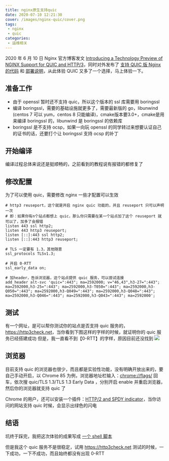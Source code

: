 ```yaml
---
title: nginx原生支持quic
date: 2020-07-10 12:21:30
cover: /images/nginx-quic/cover.png
tags:
 - nginx
 - quic
categories: 
 - 运维相关
---
```


2020 年 6 月 10 日 Nginx 官方博客发文 <a href="https://www.nginx.com/blog/introducing-technology-preview-nginx-support-for-quic-http-3/" target="_blank">Introducing a Technology Preview of NGINX Support for QUIC and HTTP/3</a>，同时对外发布了 <a href="https://hg.nginx.org/nginx-quic/shortlog/quic" target="_blank">支持 QUIC 版 Nginx 的代码</a> 和 <a href="https://quic.nginx.org/readme.html" target="_blank">部署说明</a>，从此体验 QUIC 又多了一个选择，马上体验一下。

## 准备工作
+ 由于 openssl 暂时还不支持 quic，所以这个版本的 ssl 库需要用 boringssl
+ 编译 boringssl，需要的基础设施就更多了，需要最新版的 go，libunwind (centos 7 可以 yum，centos 8 只能编译)，cmake版本要3.0+，cmake是用来编译 boringssl 的，libunwind 是 boringssl 的依赖库
+ boringssl 是不支持 ocsp，如果一向玩 openssl 的同学转过来想要认证自己的证书的话，还要打个让 boringssl 支持 ocsp 的补丁

## 开始编译
编译过程总体来说还是挺顺畅的，之前看到的教程说有报错的都修复了

## 修改配置
为了可以使用 quic，需要修改 nginx 一些才配置可以生效
```nginx
# http3 reuseport，这个就是开启 nginx quic 功能的，并且 reuseport 只可以声明一次
# 即：如果你有n个站点都想上 quic，那么你只需要在某一个站点加了这个 reuseport 就可以了，加多了会报错
listen 443 ssl http2;
listen 443 http3 reuseport;
listen [::]:443 ssl http2;
listen [::]:443 http3 reuseport;

# TLS 一定要有 1.3，其他随意
ssl_protocols TLSv1.3;

# 开启 0-RTT
ssl_early_data on;

# 加header，告诉浏览器，这个站点提供 quic 服务，可以尝试连接
add_header alt-svc 'quic=":443"; ma=2592000; v="46,43",h3-27=":443"; ma=2592000,h3-25=":443"; ma=2592000,h3-T050=":443"; ma=2592000,h3-Q050=":443"; ma=2592000,h3-Q049=":443"; ma=2592000,h3-Q048=":443"; ma=2592000,h3-Q046=":443"; ma=2592000,h3-Q043=":443"; ma=2592000';
```

## 测试
有一个网址，是可以帮你测试你的站点是否支持 quic 服务的，<a href="https://http3check.net" target="_blank">https://http3check.net</a>，当你看到下图这样的字样的时候，就证明你的 quic 服务已经搭建成功
但是，我一直看不到【0-RTT】的字样，原因目前还没找到
![](/images/nginx-quic/quic-check-result.png)

## 浏览器
目前支持 quic 的浏览器也很少，而且都是实验性功能，没有明确开放出来的，要自己手动开启，以 Chrome 85 为例，浏览器地址栏输入：<a href="chrome://flags/" target="_blank">chrome://flags/</a> 回车，依次搜 quic/TLS 1.3/TLS 1.3 Early Data ，分别开启 enable 并重启浏览器，然后你的浏览器就支持 quic 了

Chrome 的用户，还可以安装一个插件：<a href="https://chrome.google.com/webstore/detail/http2-and-spdy-indicator/mpbpobfflnpcgagjijhmgnchggcjblin" target="_blank">HTTP/2 and SPDY indicator</a>，当你访问的网站支持 quic 时候，会显示出绿色的闪电

## 结语
坑终于踩完，我把这次体验的成果写成 <a href="https://github.com/share-group/shell/blob/master/install-nginx-quic.sh" target="blank">一个 shell 脚本</a>

但是我这个 quic 服务不是很稳定，试用 <a href="https://http3check.net" target="_blank">https://http3check.net</a> 测试的时候，一下成功，一下不成功，而且始终都没有出现 0-RTT